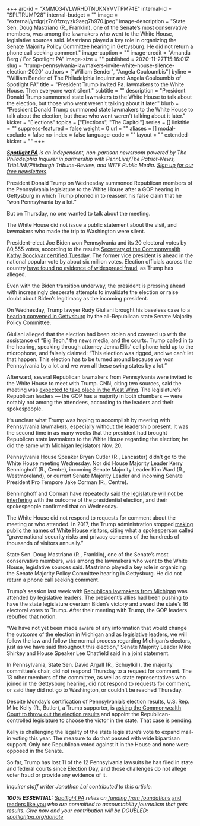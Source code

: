 +++
arc-id = "XMMO34VLWRHDTNUKNYVVTPM74E"
internal-id = "SPLTRUMP28"
internal-budget = ""
image = "external/yrdgrjz7n0fzrqyzk9aeg7h970.jpeg"
image-description = "State Sen. Doug Mastriano (R., Franklin), one of the Senate’s most conservative members, was among the lawmakers who went to the White House, legislative sources said. Mastriano played a key role in organizing the Senate Majority Policy Committee hearing in Gettysburg. He did not return a phone call seeking comment."
image-caption = ""
image-credit = "Amanda Berg / For Spotlight PA"
image-size = ""
published = 2020-11-27T15:16:01Z
slug = "trump-pennsylvania-lawmakers-invite-white-house-silence-election-2020"
authors = ["William Bender", "Angela Couloumbis"]
byline = "William Bender of The Philadelphia Inquirer and Angela Couloumbis of Spotlight PA"
title = "President Trump invited Pa. lawmakers to the White House. Then everyone went silent."
subtitle = ""
description = "President Donald Trump summoned state lawmakers to the White House to talk about the election, but those who went weren't talking about it later."
blurb = "President Donald Trump summoned state lawmakers to the White House to talk about the election, but those who went weren't talking about it later."
kicker = "Elections"
topics = ["Elections", "The Capitol"]
series = []
linktitle = ""
suppress-featured = false
weight = 0
url = ""
aliases = []
modal-exclude = false
no-index = false
language-code = ""
layout = ""
extended-kicker = ""
+++

<a href="https://www.spotlightpa.org/"><i><b>Spotlight PA</b></i></a><i> is an independent, non-partisan newsroom powered by The Philadelphia Inquirer in partnership with PennLive/The Patriot-News, TribLIVE/Pittsburgh Tribune-Review, and WITF Public Media. </i><a href="https://www.spotlightpa.org/newsletters"><i>Sign up for our free newsletters</i></a><i>.</i>

President Donald Trump on Wednesday summoned Republican members of the Pennsylvania legislature to the White House after a GOP hearing in Gettysburg in which Trump phoned in to reassert his false claim that he “won Pennsylvania by a lot.”

But on Thursday, no one wanted to talk about the meeting.

The White House did not issue a public statement about the visit, and lawmakers who made the trip to Washington were silent.

President-elect Joe Biden won Pennsylvania and its 20 electoral votes by 80,555 votes, according to the results <a href="https://www.spotlightpa.org/news/2020/11/joe-biden-pennsylvania-winner-certification-final-results/">Secretary of the Commonwealth Kathy Boockvar certified Tuesday</a>. The former vice president is ahead in the national popular vote by about six million votes. Election officials across the country <a href="https://www.nytimes.com/2020/11/10/us/politics/voting-fraud.html">have found no evidence of widespread fraud</a>, as Trump has alleged.

Even with the Biden transition underway, the president is pressing ahead with increasingly desperate attempts to invalidate the election or raise doubt about Biden’s legitimacy as the incoming president.

<script src="https://www.spotlightpa.org/embed.js" async></script><div data-spl-embed-version="1" data-spl-src="https://www.spotlightpa.org/embeds/newsletter/"></div>

On Wednesday, Trump lawyer Rudy Giuliani brought his baseless case to a <a href="https://www.spotlightpa.org/news/2020/11/rudy-giuliani-trump-pennsylvania-election-senate-hearing/">hearing convened in Gettysburg</a> by the all-Republican state Senate Majority Policy Committee.

Giuliani alleged that the election had been stolen and covered up with the assistance of “Big Tech,” the news media, and the courts. Trump called in to the hearing, speaking through attorney Jenna Ellis’ cell phone held up to the microphone, and falsely claimed: “This election was rigged, and we can’t let that happen. This election has to be turned around because we won Pennsylvania by a lot and we won all these swing states by a lot.”

Afterward, several Republican lawmakers from Pennsylvania were invited to the White House to meet with Trump. CNN, citing two sources, said the meeting was <a href="https://www.cnn.com/2020/11/25/politics/trump-pennsylvania-hearing-giuliani/index.html">expected to take place in the West Wing</a>. The legislature’s Republican leaders — the GOP has a majority in both chambers — were notably not among the attendees, according to the leaders and their spokespeople.

It’s unclear what Trump was hoping to accomplish by meeting with Pennsylvania lawmakers, especially without the leadership present. It was the second time in as many weeks that the president had brought Republican state lawmakers to the White House regarding the election; he did the same with Michigan legislators Nov. 20.

Pennsylvania House Speaker Bryan Cutler (R., Lancaster) didn’t go to the White House meeting Wednesday. Nor did House Majority Leader Kerry Benninghoff (R., Centre), incoming Senate Majority Leader Kim Ward (R., Westmoreland), or current Senate Majority Leader and incoming Senate President Pro Tempore Jake Corman (R., Centre).

Benninghoff and Corman have repeatedly said <a href="https://www.inquirer.com/politics/election/pennsylvania-election-jake-corman-20201119.html">the legislature will not be interfering</a> with the outcome of the presidential election, and their spokespeople confirmed that on Wednesday.

The White House did not respond to requests for comment about the meeting or who attended. In 2017, the Trump administration stopped <a href="https://www.npr.org/sections/thetwo-way/2017/04/14/523968950/white-house-says-it-will-no-longer-release-visitor-logs-to-the-public">making public the names of White House visitors</a>, citing what a spokesperson called “grave national security risks and privacy concerns of the hundreds of thousands of visitors annually.”

State Sen. Doug Mastriano (R., Franklin), one of the Senate’s most conservative members, was among the lawmakers who went to the White House, legislative sources said. Mastriano played a key role in organizing the Senate Majority Policy Committee hearing in Gettysburg. He did not return a phone call seeking comment.

Trump’s session last week with <a href="https://www.cnn.com/2020/11/20/politics/michigan-house-speaker-will-meet-trump/index.html">Republican lawmakers from Michigan</a> was attended by legislative leaders. The president’s allies had been pushing to have the state legislature overturn Biden’s victory and award the state’s 16 electoral votes to Trump. After their meeting with Trump, the GOP leaders rebuffed that notion.

“We have not yet been made aware of any information that would change the outcome of the election in Michigan and as legislative leaders, we will follow the law and follow the normal process regarding Michigan’s electors, just as we have said throughout this election,” Senate Majority Leader Mike Shirkey and House Speaker Lee Chatfield said in a joint statement.

<script src="https://www.spotlightpa.org/embed.js" async></script><div data-spl-embed-version="1" data-spl-src="https://www.spotlightpa.org/embeds/donate/?teaser_text=Spotlight%20PA%20provides%20essential%2C%20public-service%20journalism%20thanks%20to%20readers%20like%20you.%20%3Cb%3EBecome%20a%20member%20today%20with%20a%20gift%20of%20%2415%2Fmonth%20or%20more%20and%20receive%20our%20exclusive%20Pennsylvania%20tote%20bag.%3C%2Fb%3E&cta_text=YES%2C%20COUNT%20ME%20IN&eyebrow_text=BECOME%20A%20MEMBER"></div>

In Pennsylvania, State Sen. David Argall (R., Schuylkill), the majority committee’s chair, did not respond Thursday to a request for comment. The 13 other members of the committee, as well as state representatives who joined in the Gettysburg hearing, did not respond to requests for comment, or said they did not go to Washington, or couldn’t be reached Thursday.

Despite Monday’s certification of Pennsylvania’s election results, U.S. Rep. Mike Kelly (R., Butler), a Trump supporter, is <a href="https://www.inquirer.com/news/pennsylvania-election-results-lawsuit-congressman-mike-kelly-donald-trump-commonwealth-court-20201121.html">asking the Commonwealth Court to throw out the election results</a> and appoint the Republican-controlled legislature to choose the victor in the state. That case is pending.

Kelly is challenging the legality of the state legislature’s vote to expand mail-in voting this year. The measure to do that passed with wide bipartisan support. Only one Republican voted against it in the House and none were opposed in the Senate.

So far, Trump has lost 11 of the 12 Pennsylvania lawsuits he has filed in state and federal courts since Election Day, and those challenges do not allege voter fraud or provide any evidence of it.

<i>Inquirer staff writer Jonathan Lai contributed to this article.</i>

<i><b>100% ESSENTIAL:</b></i><i> </i><a href="https://www.spotlightpa.org/"><i>Spotlight PA</i></a><i> relies on</i><a href="https://www.spotlightpa.org/support"><i> funding from foundations</i></a><i> </i><a href="https://www.spotlightpa.org/support">and readers like you</a><i> who are committed to accountability journalism that gets results. Give now and your contribution will be DOUBLED: </i><a href="http://spotlightpa.org/donate"><i>spotlightpa.org/donate</i></a>
